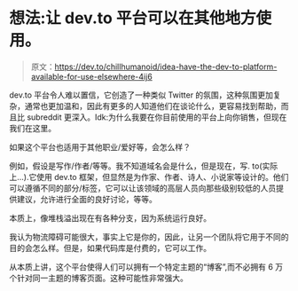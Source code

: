 # 想法:让 dev.to 平台可以在其他地方使用。

> 原文：<https://dev.to/chillhumanoid/idea-have-the-dev-to-platform-available-for-use-elsewhere-4ij6>

dev.to 平台令人难以置信，它创造了一种类似 Twitter 的氛围，这种氛围更加复杂，通常也更加温和，因此有更多的人知道他们在谈论什么，更容易找到帮助，而且比 subreddit 更深入。Idk:为什么我要在你目前使用的平台上向你销售，但现在我们在这里。

如果这个平台也适用于其他职业/爱好等，会怎么样？

例如，假设是写作/作者/等等。我不知道域名会是什么，但是现在，写. to(实际上...).它使用 dev.to 框架，但显然是为作家、作者、诗人、小说家等设计的。他们可以遵循不同的部分/标签，它可以让该领域的高层人员向那些级别较低的人员提供建议，允许进行全面的良好讨论，等等。

本质上，像堆栈溢出现在有各种分支，因为系统运行良好。

我认为物流障碍可能很大，事实上它是你的，因此，让另一个团队将它用于不同的目的会怎么样。但是，如果代码库是付费的，它可以工作。

从本质上讲，这个平台使得人们可以拥有一个特定主题的“博客”,而不必拥有 6 万个针对同一主题的博客页面。这种可能性非常强大。
